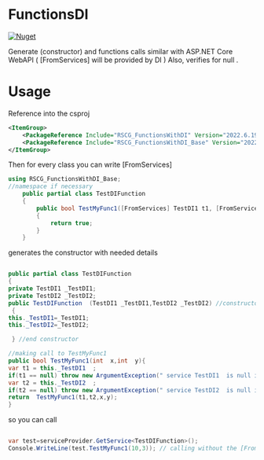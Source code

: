 # FunctionsDI

[![Nuget](https://img.shields.io/nuget/v/RSCG_FunctionsWithDI)](https://www.nuget.org/packages/RSCG_FunctionsWithDI)

Generate (constructor) and functions calls similar with ASP.NET Core WebAPI ( [FromServices] will be provided by DI )
Also, verifies for null  .

# Usage

Reference into the csproj

```xml
<ItemGroup>
    <PackageReference Include="RSCG_FunctionsWithDI" Version="2022.6.19.1605" ReferenceOutputAssembly="false" OutputItemType="Analyzer" />
    <PackageReference Include="RSCG_FunctionsWithDI_Base" Version="2022.6.19.1605" />
</ItemGroup>	
```

Then for every class you can write [FromServices]

```csharp
using RSCG_FunctionsWithDI_Base;
//namespace if necessary
    public partial class TestDIFunction
    {
        public bool TestMyFunc1([FromServices] TestDI1 t1, [FromServices] TestDI2 t2, int x, int y)
        {
            return true;
        }
	}
```

generates the constructor with needed details 

```csharp

public partial class TestDIFunction
{ 
private TestDI1 _TestDI1;
private TestDI2 _TestDI2;
public TestDIFunction  (TestDI1 _TestDI1,TestDI2 _TestDI2) //constructor generated with needed DI
 { 
this._TestDI1=_TestDI1;
this._TestDI2=_TestDI2;

 } //end constructor 

//making call to TestMyFunc1
public bool TestMyFunc1(int  x,int  y){ 
var t1 = this._TestDI1  ;
if(t1 == null) throw new ArgumentException(" service TestDI1  is null in TestDIFunction ");
var t2 = this._TestDI2  ;
if(t2 == null) throw new ArgumentException(" service TestDI2  is null in TestDIFunction ");
return  TestMyFunc1(t1,t2,x,y);
}

```

so you can call 
```csharp

var test=serviceProvider.GetService<TestDIFunction>();
Console.WriteLine(test.TestMyFunc1(10,3)); // calling without the [FromServices] arguments

```